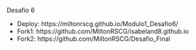  Desafio 6
<ul>
<li> Deploy: https://miltonrscg.github.io/Modulo1_Desafio6/ </li>
<li>Fork1: https://github.com/MiltonRSCG/isabeland8.github.io </li>
<li>Fork2: https://github.com/MiltonRSCG/Desafio_Final </li>
</ul>
